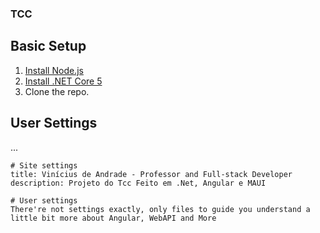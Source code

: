 ### TCC

## Basic Setup

1. [Install Node.js](https://nodejs.org/)
1. [Install .NET Core 5](https://dotnet.microsoft.com/download/)
3. Clone the repo.

## User Settings
...

```
# Site settings
title: Vinícius de Andrade - Professor and Full-stack Developer
description: Projeto do Tcc Feito em .Net, Angular e MAUI

# User settings
There're not settings exactly, only files to guide you understand a little bit more about Angular, WebAPI and More
```

